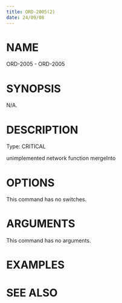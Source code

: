 ```yaml
---
title: ORD-2005(2)
date: 24/09/08
---
```


# NAME

ORD-2005 - ORD-2005

# SYNOPSIS

N/A.

# DESCRIPTION

Type: CRITICAL

unimplemented network function mergeInto

# OPTIONS

This command has no switches.

# ARGUMENTS

This command has no arguments.

# EXAMPLES

# SEE ALSO
